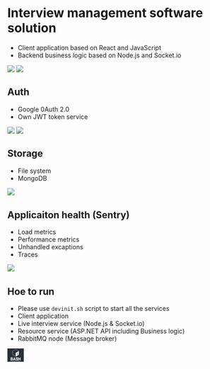 # Interview management software solution
- Client application based on React and JavaScript
- Backend business logic based on Node.js and Socket.io

<img src="https://miro.medium.com/max/812/0*xAADmPJN52Yy6XJV.jpg" height="40"> <img src="https://image.pngaaa.com/930/2507930-middle.png" height="40">

## Auth
- Google 0Auth 2.0 
- Own JWT token service

<img src="https://www.freepnglogos.com/uploads/google-logo-png/google-logo-png-google-logos-vector-eps-cdr-svg-download-10.png" height="30"> <img src="https://jwt.io/img/logo-asset.svg" height="30">

## Storage
- File system
- MongoDB
<img src="https://www.cloudsavvyit.com/p/uploads/2021/07/f5932bc2.jpg?width=1198&trim=1,1&bg-color=000&pad=1,1" height="50">

## Applicaiton health (Sentry)
- Load metrics
- Performance metrics
- Unhandled excaptions 
- Traces
<img src="https://vectorlogoseek.com/wp-content/uploads/2020/02/sentry-io-vector-logo.png" height="50">

## Hoe to run
- Please use `devinit.sh` script to start all the services
- Client application
- Live interview service (Node.js & Socket.io)
- Resource service (ASP.NET API including Business logic)
- RabbitMQ node (Message broker)
<img src="https://raw.githubusercontent.com/aKumoSolutions/Bash-Scripting/master/img/bash.jpg" height="30">
